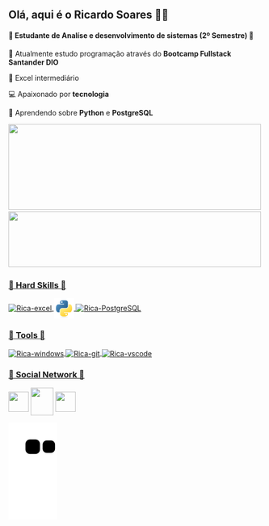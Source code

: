 ## Olá, aqui é o Ricardo Soares 👨‍💻
#### 🔹 Estudante de Analíse e desenvolvimento de sistemas (2º Semestre) 🔹
<p>🎒 Atualmente estudo programação através do <b>Bootcamp Fullstack Santander DIO</b>
<p>📗 Excel intermediário 
<p>💻 Apaixonado por <b>tecnologia</b>
<p>🧠 Aprendendo sobre <b>Python</b> e <b>PostgreSQL</b>
 
 
 <div>
  <a href="https://github.com/risoares19">
  <img height="170em" width="500" src="https://github-readme-stats.vercel.app/api?username=risoares19&show_icons=true&theme=dark&include_all_commits=true&count_private=true"/>
  <img height="110em" width="500" src="https://github-readme-stats.vercel.app/api/top-langs/?username=risoares19&layout=compact&langs_count=7&theme=dark"/>
</div>
  
<div 
     
 <p>    
 
 ### 💠 Hard Skills 💠
  
  <img align="center" alt="Rica-excel" height="35" width="35" src="https://cdn.icon-icons.com/icons2/2397/PNG/512/microsoft_office_excel_logo_icon_145720.png">
  <img align="center" alt="Rica-Python" height="40" width="40" src="https://raw.githubusercontent.com/devicons/devicon/master/icons/python/python-original.svg">
  <img align="center" alt="Rica-PostgreSQL" height="40" width="40" src="https://cdn.jsdelivr.net/gh/devicons/devicon/icons/postgresql/postgresql-original.svg">
  
 <p>    
  
  
 ### 💠 Tools 💠 

  <img align="center" alt="Rica-windows" height="40" width="40" src="https://cdn.jsdelivr.net/gh/devicons/devicon/icons/windows8/windows8-original.svg">
  <img align="center" alt="Rica-git" height="40" width="40" src="https://cdn.jsdelivr.net/gh/devicons/devicon/icons/git/git-original.svg">
  <img align="center" alt="Rica-vscode" height="40" width="40" src="https://cdn.jsdelivr.net/gh/devicons/devicon/icons/vscode/vscode-original.svg">
  
  
 </div>
  
### 💠 Social Network 💠
  
<div> 
  <a href="https://instagram.com/risoares19" target="_blank"><img align="center" height="40" width="40" src="https://image.flaticon.com/icons/png/512/2111/2111463.png" target="_blank"></a>
  <a href = "mailto:risoares19.dev@gmail.com"><img align="center" height="55" width="45" src="https://cdn4.iconfinder.com/data/icons/social-media-logos-6/512/112-gmail_email_mail-256.png" target="_blank"></a>
  <a href="https://www.linkedin.com/in/risoares19" target="_blank"><img align="center" height="40" width="40" src="https://cdn2.iconfinder.com/data/icons/social-media-applications/64/social_media_applications_14-linkedin-256.png" target="_blank"></a>
 
   ![Snake animation](https://github.com/risoares19/risoares19/blob/output/github-contribution-grid-snake.svg)
 
 </div>
